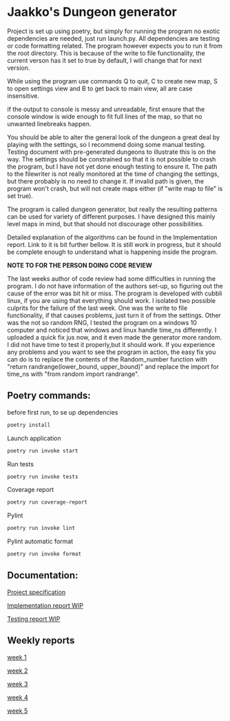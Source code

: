 # Jaakko's Dungeon generator

Project is set up using poetry, but simply for running the program no exotic dependencies are needed, just run launch.py. All dependencies are testing or code formatting related. The program however expects you to run it from the root directory. This is because of the write to file functionality, the current verson has it set to true by default, I will change that for next version.

While using the program use commands Q to quit, C to create new map, S to open settings view and B to get back to main view, all are case insensitive.

if the output to console is messy and unreadable, first ensure that the console window is wide enough to fit full lines of the map, so that no unwanted linebreaks happen.

You should be able to alter the general look of the dungeon a great deal by playing with the settings, so I recommend doing some manual testing. Testing document with pre-generated dungeons to illustrate this is on the way. The settings should be constrained so that it is not possible to crash the program, but I have not yet done enough testing to ensure it. The path to the filewriter is not really monitored at the time of changing the settings, but there probably is no need to change it. If invalid path is given, the program won't crash, but will not create maps either (if "write map to file" is set true).

The program is called dungeon generator, but really the resulting patterns can be used for variety of different purposes. I have designed this mainly level maps in mind, but that should not discourage other possibilities.

Detailed explanation of the algorithms can be found in the Implementation report. Link to it is bit further bellow. It is still work in progress, but it should be complete enough to understand what is happening inside the program. 

**NOTE TO FOR THE PERSON DOING CODE REVIEW** 

The last weeks author of code review had some difficulties in running the program. I do not have information of the authors set-up, so figuring out the cause of the error was bit hit or miss. The program is developed with cubbli linux, if you are using that everything should work. I isolated two possible culprits for the failure of the last week. One was the write to file functionality, if that causes problems, just turn it of from the settings. Other was the not so random RNG, I tested the program on a windows 10 computer and noticed that windows and linux handle time_ns differently. I uploaded a quick fix jus now, and it even made the generator more random. I did not have time to test it properly,but it should work. If you experience any problems and you want to see the program in action, the easy fix you can do is to replace the contents of the Random_number function with "return randrange(lower_bound, upper_bound)" and replace the import for time_ns with "from random import randrange".

## Poetry commands:

before first run, to se up dependencies
```bash
poetry install
```
Launch application
```bash
poetry run invoke start
```
Run tests
```bash
poetry run invoke tests
```
Coverage report
```bash
poetry run coverage-report
```
Pylint
```bash
poetry run invoke lint
```
Pylint automatic format
```bash
poetry run invoke format
```


## Documentation:

[Project specification](https://github.com/Jiisala/Tiralabra-2022/blob/main/Documentation/project_specification.md)

[Implementation report WIP](https://github.com/Jiisala/Tiralabra-2022/blob/main/Documentation/implementation_report.md)

[Testing report WIP](https://github.com/Jiisala/Tiralabra-2022/blob/main/Documentation/testing_report.md)


## Weekly reports

[week 1](https://github.com/Jiisala/Tiralabra-2022/blob/main/Documentation/Weekly_report_1.md)

[week 2](https://github.com/Jiisala/Tiralabra-2022/blob/main/Documentation/Weekly_report_2.md)

[week 3](https://github.com/Jiisala/Tiralabra-2022/blob/main/Documentation/Weekly_report_3.md)

[week 4](https://github.com/Jiisala/Tiralabra-2022/blob/main/Documentation/Weekly_report_4.md)

[week 5](https://github.com/Jiisala/Tiralabra-2022/blob/main/Documentation/Weekly_report_5.md)

